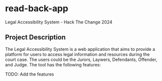# read-back-app

Legal Accessibility System - Hack The Change 2024

## Project Description

The Legal Accessibility System is a web application that aims to provide a platform for users to access legal information and resources during the court case. The users could be the Jurors, Laywers, Defendants, Offender, and Judge. The tool has the following features:

TODO: Add the features
